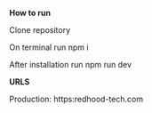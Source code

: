 **How to run**

Clone repository

On terminal run npm i

After installation run npm run dev

**URLS**

Production: https:redhood-tech.com
